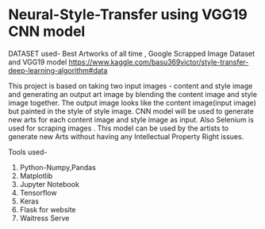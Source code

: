 # Neural-Style-Transfer using VGG19 CNN model
DATASET used- Best Artworks of all time , Google Scrapped Image Dataset and VGG19 model https://www.kaggle.com/basu369victor/style-transfer-deep-learning-algorithm#data 

This project is based on taking two input images - content and style image and generating an output art image by blending the content image and style image together.
The output image looks like the content image(input image) but painted in the style of style image.
CNN model will be used to generate new arts for each content image
and style image as input. 
Also Selenium is used for scraping images .
This model can be used by the artists to generate new Arts without having any Intellectual Property Right issues.

Tools used-
1. Python-Numpy,Pandas
2. Matplotlib
3. Jupyter Notebook
4. Tensorflow
5. Keras
6. Flask for website
7. Waitress Serve
